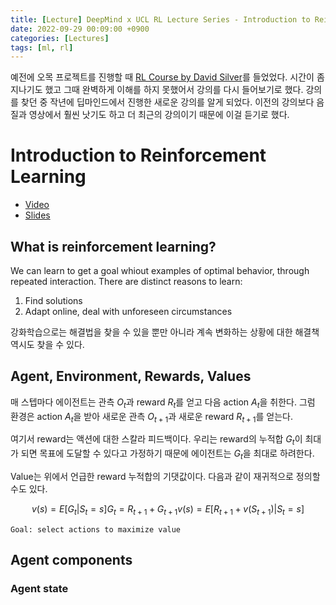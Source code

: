 ```yaml
---
title: [Lecture] DeepMind x UCL RL Lecture Series - Introduction to Reinforcement Learning [1/13]
date: 2022-09-29 00:09:00 +0900
categories: [Lectures]
tags: [ml, rl]
---
```


예전에 오목 프로젝트를 진행할 때 [RL Course by David Silver](https://www.davidsilver.uk/teaching/)를 들었었다. 시간이 좀 지나기도 했고 그때 완벽하게 이해를 하지 못했어서 강의를 다시 들어보기로 했다. 강의를 찾던 중 작년에 딥마인드에서 진행한 새로운 강의를 알게 되었다. 이전의 강의보다 음질과 영상에서 훨씬 낫기도 하고 더 최근의 강의이기 때문에 이걸 듣기로 했다.

# Introduction to Reinforcement Learning

- [Video](https://www.youtube.com/watch?v=TCCjZe0y4Qc&list=PLqYmG7hTraZDVH599EItlEWsUOsJbAodm&index=1&ab_channel=DeepMind)
- [Slides](https://storage.googleapis.com/deepmind-media/UCL%20x%20DeepMind%202021/Lecture%201%20-%20introduction.pdf)


## What is reinforcement learning?

We can learn to get a goal whiout examples of optimal behavior, through repeated interaction.
There are distinct reasons to learn:
1. Find solutions
2. Adapt online, deal with unforeseen circumstances

강화학습으로는 해결법을 찾을 수 있을 뿐만 아니라 계속 변화하는 상황에 대한 해결책 역시도 찾을 수 있다.

## Agent, Environment, Rewards, Values

매 스텝마다 에이전트는 관측 $O_t$과 reward $R_t$를 얻고 다음 action $A_t$을 취한다.
그럼 환경은 action $A_t$을 받아 새로운 관측 $O_{t+1}$과 새로운 reward $R_{t+1}$를 얻는다.

여기서 reward는 액션에 대한 스칼라 피드백이다. 우리는 reward의 누적합 $G_t$이 최대가 되면 목표에 도달할 수 있다고 가정하기 때문에 에이전트는 $G_t$을 최대로 하려한다.

Value는 위에서 언급한 reward 누적합의 기댓값이다. 다음과 같이 재귀적으로 정의할 수도 있다.
```math
v(s) = E[G_t | S_t=s]
G_t = R_{t+1} + G_{t+1}
v(s) = E[R_{t+1} + v(S_{t+1}) | S_t=s]
```

`Goal: select actions to maximize value`

## Agent components

### Agent state






